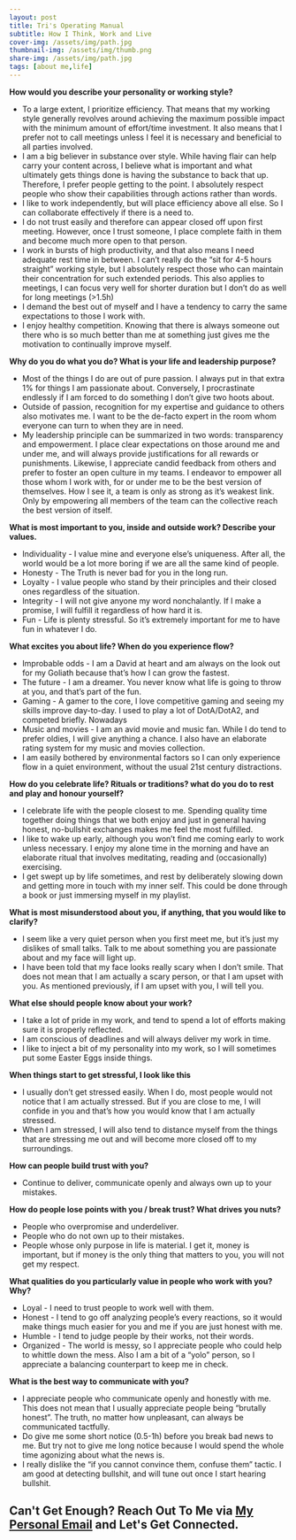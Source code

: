 ```yaml
---
layout: post
title: Tri's Operating Manual
subtitle: How I Think, Work and Live
cover-img: /assets/img/path.jpg
thumbnail-img: /assets/img/thumb.png
share-img: /assets/img/path.jpg
tags: [about me,life]
---
```


**How would you describe your personality or working style?**

* To a large extent, I prioritize efficiency. That means that my working style generally revolves around achieving the maximum possible impact with the minimum amount of effort/time investment. It also means that I prefer not to call meetings unless I feel it is necessary and beneficial to all parties involved.
* I am a big believer in substance over style. While having flair can help carry your content across, I believe what is important and what ultimately gets things done is having the substance to back that up. Therefore, I prefer people getting to the point. I absolutely respect people who show their capabilities through actions rather than words. 
* I like to work independently, but will place efficiency above all else. So I can collaborate effectively if there is a need to. 
* I do not trust easily and therefore can appear closed off upon first meeting. However, once I trust someone, I place complete faith in them and become much more open to that person.
* I work in bursts of high productivity, and that also means I need adequate rest time in between. I can’t really do the “sit for 4-5 hours straight” working style, but I absolutely respect those who can maintain their concentration for such extended periods. This also applies to meetings, I can focus very well for shorter duration but I don’t do as well for long meetings (>1.5h)
* I demand the best out of myself and I have a tendency to carry the same expectations to those I work with.
* I enjoy healthy competition. Knowing that there is always someone out there who is so much better than me at something just gives me the motivation to continually improve myself.

**Why do you do what you do?  What is your life and leadership purpose?**

* Most of the things I do are out of pure passion. I always put in that extra 1% for things I am passionate about. Conversely, I procrastinate endlessly if I am forced to do something I don’t give two hoots about.
* Outside of passion, recognition for my expertise and guidance to others also motivates me. I want to be the de-facto expert in the room whom everyone can turn to when they are in need.
* My leadership principle can be summarized in two words: transparency and empowerment. I place clear expectations on those around me and under me, and will always provide justifications for all rewards or punishments. Likewise, I appreciate candid feedback from others and prefer to foster an open culture in my teams. I endeavor to empower all those whom I work with, for or under me to be the best version of themselves. How I see it, a team is only as strong as it’s weakest link. Only by empowering all members of the team can the collective reach the best version of itself.

**What is most important to you, inside and outside work?  Describe your values.**

* Individuality - I value mine and everyone else’s uniqueness. After all, the world would be a lot more boring if we are all the same kind of people.
* Honesty - The Truth is never bad for you in the long run.
* Loyalty - I value people who stand by their principles and their closed ones regardless of the situation.
* Integrity - I will not give anyone my word nonchalantly. If I make a promise, I will fulfill it regardless of how hard it is.
* Fun - Life is plenty stressful. So it’s extremely important for me to have fun in whatever I do.

**What excites you about life?  When do you experience flow?**

* Improbable odds - I am a David at heart and am always on the look out for my Goliath because that’s how I can grow the fastest.
* The future - I am a dreamer. You never know what life is going to throw at you, and that’s part of the fun.
* Gaming - A gamer to the core, I love competitive gaming and seeing my skills improve day-to-day. I used to play a lot of DotA/DotA2, and competed briefly. Nowadays
* Music and movies - I am an avid movie and music fan. While I do tend to prefer oldies, I will give anything a chance. I also have an elaborate rating system for my music and movies collection.
* I am easily bothered by environmental factors so I can only experience flow in a quiet environment, without the usual 21st century distractions.

**How do you celebrate life?  Rituals or traditions? what do you do to rest and play and honour yourself?**

* I celebrate life with the people closest to me. Spending quality time together doing things that we both enjoy and just in general having honest, no-bullshit exchanges makes me feel the most fulfilled.
* I like to wake up early, although you won’t find me coming early to work unless necessary. I enjoy my alone time in the morning and have an elaborate ritual that involves meditating, reading and (occasionally) exercising.
* I get swept up by life sometimes, and rest by deliberately slowing down and getting more in touch with my inner self. This could be done through a book or just immersing myself in my playlist.

**What is most misunderstood about you, if anything, that you would like to clarify?**

* I seem like a very quiet person when you first meet me, but it’s just my dislikes of small talks. Talk to me about something you are passionate about and my face will light up.
* I have been told that my face looks really scary when I don’t smile. That does not mean that I am actually a scary person, or that I am upset with you. As mentioned previously, if I am upset with you, I will tell you.

**What else should people know about your work?**

* I take a lot of pride in my work, and tend to spend a lot of efforts making sure it is properly reflected.
* I am conscious of deadlines and will always deliver my work in time.
* I like to inject a bit of my personality into my work, so I will sometimes put some Easter Eggs inside things.

**When things start to get stressful, I look like this**

* I usually don’t get stressed easily. When I do, most people would not notice that I am actually stressed. But if you are close to me, I will confide in you and that’s how you would know that I am actually stressed.
* When I am stressed, I will also tend to distance myself from the things that are stressing me out and will become more closed off to my surroundings.

**How can people build trust with you?**

* Continue to deliver, communicate openly and always own up to your mistakes.

**How do people lose points with you / break trust?  What drives you nuts?**

* People who overpromise and underdeliver.
* People who do not own up to their mistakes.
* People whose only purpose in life is material. I get it, money is important, but if money is the only thing that matters to you, you will not get my respect.

**What qualities do you particularly value in people who work with you?  Why?**

* Loyal - I need to trust people to work well with them.
* Honest - I tend to go off analyzing people’s every reactions, so it would make things much easier for you and me if you are just honest with me.
* Humble - I tend to judge people by their works, not their words.
* Organized - The world is messy, so I appreciate people who could help to whittle down the mess. Also I am a bit of a “yolo” person, so I appreciate a balancing counterpart to keep me in check.

**What is the best way to communicate with you?**

* I appreciate people who communicate openly and honestly with me. This does not mean that I usually appreciate people being “brutally honest”. The truth, no matter how unpleasant, can always be communicated tactfully.
* Do give me some short notice (0.5-1h) before you break bad news to me. But try not to give me long notice because I would spend the whole time agonizing about what the news is.
* I really dislike the “if you cannot convince them, confuse them” tactic. I am good at detecting bullshit, and will tune out once I start hearing bullshit.


## Can't Get Enough? Reach Out To Me via [My Personal Email](mailto:nguyennhianhtri@gmail.com) and Let's Get Connected.